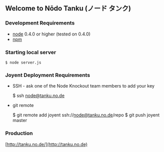 ## Welcome to Nōdo Tanku (ノード タンク)

### Development Requirements

* [node](https://github.com/ry/node) 0.4.0 or higher (tested on 0.4.0)
* [npm](https://github.com/isaacs/npm)

### Starting local server

	$ node server.js

### Joyent Deployment Requirements

* SSH - ask one of the Node Knockout team members to add your key

	$ ssh node@tanku.no.de

* git remote

	$ git remote add joyent ssh://node@tanku.no.de/repo
        $ git push joyent master

### Production

[http://tanku.no.de/](http://tanku.no.de)
